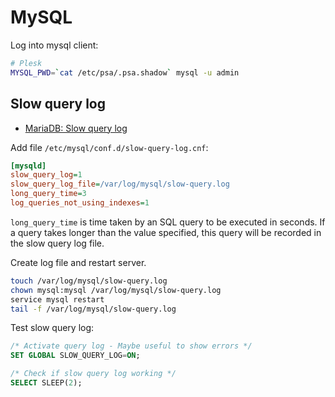# MySQL

Log into mysql client:

```bash
# Plesk
MYSQL_PWD=`cat /etc/psa/.psa.shadow` mysql -u admin
```

## Slow query log

* [MariaDB: Slow query log](https://mariadb.com/kb/en/slow-query-log-overview/)

Add file `/etc/mysql/conf.d/slow-query-log.cnf`:

```ini
[mysqld]
slow_query_log=1
slow_query_log_file=/var/log/mysql/slow-query.log
long_query_time=3
log_queries_not_using_indexes=1
```

`long_query_time` is time taken by an SQL query to be executed in seconds. If a query takes longer than the value specified, this query will be recorded in the slow query log file.

Create log file and restart server.

```bash
touch /var/log/mysql/slow-query.log
chown mysql:mysql /var/log/mysql/slow-query.log
service mysql restart
tail -f /var/log/mysql/slow-query.log
```

Test slow query log:

```sql
/* Activate query log - Maybe useful to show errors */
SET GLOBAL SLOW_QUERY_LOG=ON;

/* Check if slow query log working */
SELECT SLEEP(2);
```
